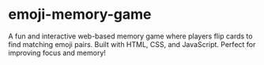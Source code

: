 # emoji-memory-game
A fun and interactive web-based memory game where players flip cards to find matching emoji pairs. Built with HTML, CSS, and JavaScript. Perfect for improving focus and memory!
